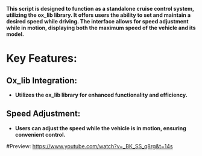 **This script is designed to function as a standalone cruise control system, utilizing the ox_lib library. It offers users the ability to set and maintain a desired speed while driving. The interface allows for speed adjustment while in motion, displaying both the maximum speed of the vehicle and its model.**

# Key Features:
## Ox_lib Integration:
- **Utilizes the ox_lib library for enhanced functionality and efficiency.**
## Speed Adjustment:
- **Users can adjust the speed while the vehicle is in motion, ensuring convenient control.**


#Preview: https://www.youtube.com/watch?v=_BK_SS_q8rg&t=14s
